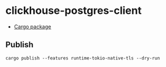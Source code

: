 # clickhouse-postgres-client

* [Cargo package](https://crates.io/crates/clickhouse-postgres-client)

## Publish

```
cargo publish --features runtime-tokio-native-tls --dry-run
```
